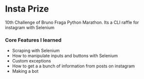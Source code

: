 # Insta Prize
10th Challenge of Bruno Fraga Python Marathon. Its a CLI raffle for instagram with Selenium

### Core Features I learned
* Scraping with Selenium
* How to manipulate inputs and buttons with Selenium
* Custom exceptions
* How to get a a bunch of information from posts on instagram
* Making a bot

